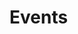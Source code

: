 # Events

<procedure title="DockingEvent" id="DockingEvent">
<p></p>
</procedure>
<procedure title="DockingLayoutEvent" id="DockingLayoutEvent">
<p></p>
</procedure>